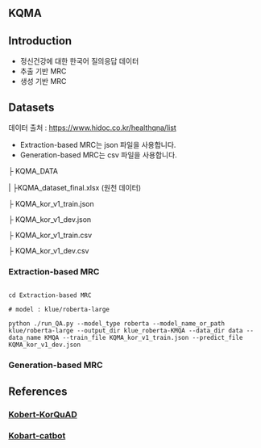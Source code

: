 ## KQMA
## Introduction
* 정신건강에 대한 한국어 질의응답 데이터
* 추출 기반 MRC
* 생성 기반 MRC

## Datasets
데이터 출처 : https://www.hidoc.co.kr/healthqna/list
* Extraction-based MRC는 json 파일을 사용합니다.
* Generation-based MRC는 csv 파일을 사용합니다.
  
├ KQMA_DATA

|   ├KQMA_dataset_final.xlsx (원천 데이터)

├  KQMA_kor_v1_train.json

├  KQMA_kor_v1_dev.json

├  KQMA_kor_v1_train.csv

├  KQMA_kor_v1_dev.csv

### Extraction-based MRC
```

cd Extraction-based MRC

# model : klue/roberta-large

python ./run_QA.py --model_type roberta --model_name_or_path klue/roberta-large --output_dir klue_roberta-KMQA --data_dir data --data_name KMQA --train_file KQMA_kor_v1_train.json --predict_file KQMA_kor_v1_dev.json 

```
### Generation-based MRC

## References
### [Kobert-KorQuAD](https://github.com/monologg/KoBERT-KorQuAD)
### [Kobart-catbot](https://github.com/haven-jeon/KoBART-chatbot)
